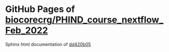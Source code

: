 GitHub Pages of [biocorecrg/PHIND_course_nextflow_Feb_2022](https://github.com/biocorecrg/PHIND_course_nextflow_Feb_2022.git)
===
Sphinx html documentation of [dd420b05](https://github.com/biocorecrg/PHIND_course_nextflow_Feb_2022/tree/dd420b05dade5fc8cb5878395e91b659d29863af)
